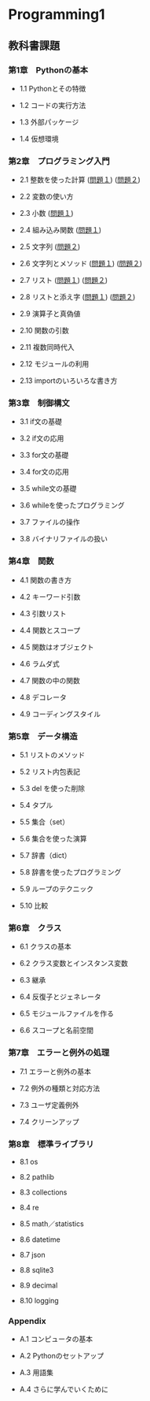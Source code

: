 # Programming1

## 教科書課題

### 第1章　Pythonの基本

* 1.1 Pythonとその特徴

* 1.2 コードの実行方法

* 1.3 外部パッケージ

* 1.4 仮想環境

### 第2章　プログラミング入門

* 2.1 整数を使った計算
([問題１](CHAPTER02/Q2_1_1.py))
([問題２](CHAPTER02/Q2_1_2.py))
* 2.2 変数の使い方

* 2.3 小数
([問題１](CHAPTER02/Q2_3_1.py))
* 2.4 組み込み関数
([問題１](CHAPTER02/Q2_4_1.py))
* 2.5 文字列
([問題２](CHAPTER02/Q2_5_2.py))
* 2.6 文字列とメソッド
([問題１](CHAPTER02/Q2_6_1.py))
([問題２](CHAPTER02/Q2_6_2.py))
* 2.7 リスト
([問題１](CHAPTER02/Q2_7_1.py))
([問題２](CHAPTER02/Q2_7_2.py))
* 2.8 リストと添え字
([問題１](CHAPTER02/Q2_8_1.py))
([問題２](CHAPTER02/Q2_8_2.py))
* 2.9 演算子と真偽値

* 2.10 関数の引数

* 2.11 複数同時代入

* 2.12 モジュールの利用

* 2.13 importのいろいろな書き方

### 第3章　制御構文

* 3.1 if文の基礎

* 3.2 if文の応用

* 3.3 for文の基礎

* 3.4 for文の応用

* 3.5 while文の基礎

* 3.6 whileを使ったプログラミング

* 3.7 ファイルの操作

* 3.8 バイナリファイルの扱い

### 第4章　関数

* 4.1 関数の書き方

* 4.2 キーワード引数

* 4.3 引数リスト

* 4.4 関数とスコープ

* 4.5 関数はオブジェクト

* 4.6 ラムダ式

* 4.7 関数の中の関数

* 4.8 デコレータ

* 4.9 コーディングスタイル

### 第5章　データ構造

* 5.1 リストのメソッド

* 5.2 リスト内包表記

* 5.3 del を使った削除

* 5.4 タプル

* 5.5 集合（set）

* 5.6 集合を使った演算

* 5.7 辞書（dict）

* 5.8 辞書を使ったプログラミング

* 5.9 ループのテクニック

* 5.10 比較

### 第6章　クラス

* 6.1 クラスの基本

* 6.2 クラス変数とインスタンス変数

* 6.3 継承

* 6.4 反復子とジェネレータ

* 6.5 モジュールファイルを作る

* 6.6 スコープと名前空間

### 第7章　エラーと例外の処理

* 7.1 エラーと例外の基本

* 7.2 例外の種類と対応方法

* 7.3 ユーザ定義例外

* 7.4 クリーンアップ

### 第8章　標準ライブラリ

* 8.1 os

* 8.2 pathlib

* 8.3 collections

* 8.4 re

* 8.5 math／statistics

* 8.6 datetime

* 8.7 json

* 8.8 sqlite3

* 8.9 decimal

* 8.10 logging

### Appendix

* A.1 コンピュータの基本

* A.2 Pythonのセットアップ

* A.3 用語集

* A.4 さらに学んでいくために
